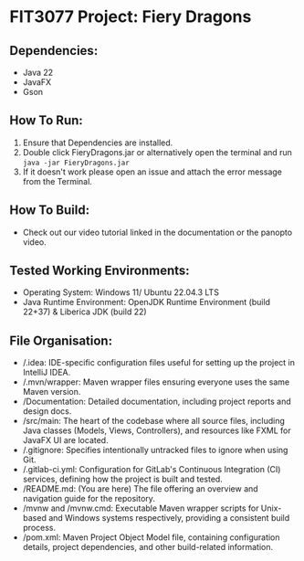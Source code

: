# FIT3077 Project: Fiery Dragons
## Dependencies:
- Java 22
- JavaFX
- Gson
## How To Run:
1. Ensure that Dependencies are installed.
2. Double click FieryDragons.jar or alternatively open the terminal and run `java -jar FieryDragons.jar`
3. If it doesn't work please open an issue and attach the error message from the Terminal.

## How To Build:
- Check out our video tutorial linked in the documentation or the panopto video.
## Tested Working Environments:
- Operating System: Windows 11/ Ubuntu 22.04.3 LTS
- Java Runtime Environment: OpenJDK Runtime Environment (build 22+37) & Liberica JDK (build 22)

## File Organisation:
- /.idea: IDE-specific configuration files useful for setting up the project in IntelliJ IDEA.
- /.mvn/wrapper: Maven wrapper files ensuring everyone uses the same Maven version.
- /Documentation: Detailed documentation, including project reports and design docs.
- /src/main: The heart of the codebase where all source files, including Java classes (Models, Views, Controllers), and resources like FXML for JavaFX UI are located.
- /.gitignore: Specifies intentionally untracked files to ignore when using Git.
- /.gitlab-ci.yml: Configuration for GitLab's Continuous Integration (CI) services, defining how the project is built and tested.
- /README.md: (You are here) The file offering an overview and navigation guide for the repository.
- /mvnw and /mvnw.cmd: Executable Maven wrapper scripts for Unix-based and Windows systems respectively, providing a consistent build process.
- /pom.xml: Maven Project Object Model file, containing configuration details, project dependencies, and other build-related information.



